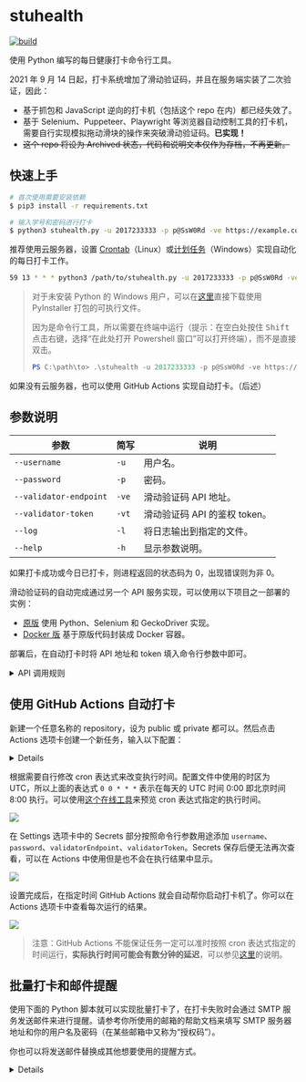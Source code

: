 # stuhealth

[![build](https://github.com/SO-JNU/stuhealth/workflows/build/badge.svg)](https://github.com/SO-JNU/stuhealth/actions)

使用 Python 编写的每日健康打卡命令行工具。

2021 年 9 月 14 日起，打卡系统增加了滑动验证码，并且在服务端实装了二次验证，因此：

* 基于抓包和 JavaScript 逆向的打卡机（包括这个 repo 在内）都已经失效了。
* 基于 Selenium、Puppeteer、Playwright 等浏览器自动控制工具的打卡机，需要自行实现模拟拖动滑块的操作来突破滑动验证码。**已实现！**
* ~~这个 repo 将设为 Archived 状态，代码和说明文本仅作为存档，不再更新。~~

## 快速上手

```bash
# 首次使用需要安装依赖
$ pip3 install -r requirements.txt

# 输入学号和密码进行打卡
$ python3 stuhealth.py -u 2017233333 -p p@SsW0Rd -ve https://example.com/ -vt Ap1t0K3N
```

推荐使用云服务器，设置 [Crontab](https://linuxtools-rst.readthedocs.io/zh_CN/latest/tool/crontab.html)（Linux）或[计划任务](https://juejin.cn/post/6844903939930865677)（Windows）实现自动化的每日打卡工作。

```bash
59 13 * * * python3 /path/to/stuhealth.py -u 2017233333 -p p@SsW0Rd -ve https://example.com/ -vt Ap1t0K3N
```

> 对于未安装 Python 的 Windows 用户，可以在[这里](https://nightly.link/SO-JNU/stuhealth/workflows/build/master/stuhealth-cli)直接下载使用 PyInstaller 打包的可执行文件。
>
> 因为是命令行工具，所以需要在终端中运行（提示：在空白处按住 <kbd>Shift</kbd> 点击右键，选择“在此处打开 Powershell 窗口”可以打开终端），而不是直接双击。
>
> ```powershell
> PS C:\path\to> .\stuhealth -u 2017233333 -p p@SsW0Rd -ve https://example.com/ -vt Ap1t0K3N
> ```

如果没有云服务器，也可以使用 GitHub Actions 实现自动打卡。（后述）

## 参数说明

| 参数 | 简写 | 说明 |
| - | - | - |
| `--username` | `-u` | 用户名。 |
| `--password` | `-p` | 密码。 |
| `--validator-endpoint` | `-ve` | 滑动验证码 API 地址。 |
| `--validator-token` | `-vt` | 滑动验证码 API 的鉴权 token。 |
| `--log` | `-l` | 将日志输出到指定的文件。 |
| `--help` | `-h` | 显示参数说明。 |

如果打卡成功或今日已打卡，则进程返回的状态码为 0，出现错误则为非 0。

滑动验证码的自动完成通过另一个 API 服务实现，可以使用以下项目之一部署的实例：

* [原版](https://github.com/SO-JNU/stuhealth-validate-server) 使用 Python、Selenium 和 GeckoDriver 实现。
* [Docker 版](https://github.com/SO-JNU/stuhealth-validate-server-docker) 基于原版代码封装成 Docker 容器。

部署后，在自动打卡时将 API 地址和 token 填入命令行参数中即可。

<details>

<summary>API 调用规则</summary>

`POST <validator-endpoint>`

通过添加请求头 `Authorization: Bearer <validator-token>` 完成鉴权。

```json
{
    // 可以用于模拟登录的，完成滑动验证码后得到的token
    "validation_token": "...",
    // 错误信息（如果有的话，此时状态码不是200）
    "error": "..."
}
```

</details>

## 使用 GitHub Actions 自动打卡

新建一个任意名称的 repository，设为 public 或 private 都可以。然后点击 Actions 选项卡创建一个新任务，输入以下配置：

<details>

```yaml
name: stuhealth-checkin

on:
  workflow_dispatch:
  schedule:
    # * is a special character in YAML so you have to quote this string
    - cron: '0 0 * * *'

jobs:
  stuhealth-checkin:
    runs-on: ubuntu-latest
    steps:
      - uses: actions/checkout@v2
      - name: Clone stuhealth repository
        run: git clone https://github.com/SO-JNU/stuhealth.git
      - name: Setup Python
        uses: actions/setup-python@v2
        with:
          python-version: 3.x
          cache: pip
          cache-dependency-path: requirements.txt
      - name: Install pip dependencies
        working-directory: stuhealth
        run: pip install -U -r requirements.txt
      - name: Run stuhealth
        working-directory: stuhealth
        run: python stuhealth.py -u ${{ secrets.username }} -p ${{ secrets.password }} -ve ${{ secrets.validatorEndpoint }} -vt ${{ secrets.validatorToken }}
```

</details>

根据需要自行修改 cron 表达式来改变执行时间。配置文件中使用的时区为 UTC，所以上面的表达式 `0 0 * * *` 表示在每天的 UTC 时间 0:00 即北京时间 8:00 执行。可以使用[这个在线工具](https://tool.lu/crontab/)来预览 cron 表达式指定的执行时间。

![](https://img20.360buyimg.com/myjd/jfs/t1/160304/2/11226/43567/6045b463Ec9175d2c/3ca97ae8413b2798.png)

在 Settings 选项卡中的 Secrets 部分按照命令行参数用途添加 `username`、`password`、`validatorEndpoint`、`validatorToken`。Secrets 保存后便无法再次查看，可以在 Actions 中使用但是也不会在执行结果中显示。

![](https://img20.360buyimg.com/myjd/jfs/t1/159718/28/11336/30002/6045b470E9a94b02d/d0547851b07f1b23.png)

设置完成后，在指定时间 GitHub Actions 就会自动帮你启动打卡机了。你可以在 Actions 选项卡中查看每次运行的结果。

![](https://img20.360buyimg.com/myjd/jfs/t1/140991/34/13332/31473/6045b473E62883ca1/557a90fa0e6b0100.png)

> 注意：GitHub Actions 不能保证任务一定可以准时按照 cron 表达式指定的时间运行，**实际执行时间可能会有数分钟的延迟**，可以参见[这里](https://upptime.js.org/blog/2021/01/22/github-actions-schedule-not-working/)的说明。

## 批量打卡和邮件提醒

使用下面的 Python 脚本就可以实现批量打卡了，在打卡失败时会通过 SMTP 服务发送邮件来进行提醒。请参考你所使用的邮箱的帮助文档来填写 SMTP 服务器地址和你的用户名及密码（在某些邮箱中又称为“授权码”）。

你也可以将发送邮件替换成其他想要使用的提醒方式。

<details>

```python
import email.header
import email.mime.text
import email.utils
import smtplib
import subprocess
import time
import typing

# SMTP登录相关
SMTP_HOST = '...'
SMTP_USER = '...'
SMTP_PASSWORD = '...'

# 滑动验证码API相关
VALIDATOR_ENDPOINT = '...'
VALIDATOR_TOKEN = '...'

if __name__ == '__main__':
    for username, password, mailAddress in (
        (2017233333, 'p@SsW0Rd', 'example@example.com'),
        ...,
    ):
        username: int
        password: str
        mailAddress: typing.Optional[str]
        executeTime = time.strftime("%Y-%m-%d %H:%M:%S", time.localtime())

        p = subprocess.Popen(
            (
                'python3',
                '/path/to/stuhealth.py',
                '-u', str(username),
                '-p', password,
                '-ve', VALIDATOR_ENDPOINT,
                '-vt', VALIDATOR_TOKEN,
            ),
            stdout=subprocess.PIPE,
        )
        p.wait()
        r = p.stdout.read().decode('utf-8')
        print(r)
        if p.returncode and mailAddress:
            message = email.mime.text.MIMEText(
                f'健康打卡失败，以下是打卡工具的输出：<br><pre><code>{r}</code></pre><br>用户名：{username}<br>执行时间：{executeTime}',
                'html',
                'utf-8',
            )
            message['From'] = email.utils.formataddr(('Stuhealth', SMTP_USER))
            message['To'] = mailAddress
            message['Subject'] = email.header.Header('[Stuhealth] 健康打卡失败通知', 'utf-8').encode()

            with smtplib.SMTP_SSL(SMTP_HOST) as smtp:
                smtp.login(SMTP_USER, SMTP_PASSWORD)
                smtp.sendmail(SMTP_USER, (mailAddress,), message.as_string())
```

</details>